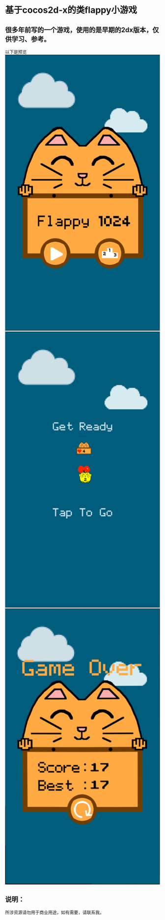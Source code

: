 # 基于cocos2d-x的类flappy小游戏

很多年前写的一个游戏，使用的是早期的2dx版本，仅供学习、参考。
----
以下是预览
![image](https://github.com/iniwap/Flappy1024/blob/master/screenshot/1.jpg)
![image](https://github.com/iniwap/Flappy1024/blob/master/screenshot/2.jpg)
![image](https://github.com/iniwap/Flappy1024/blob/master/screenshot/3.jpg)

说明：
----
所涉资源请勿用于商业用途，如有需要，请联系我。
